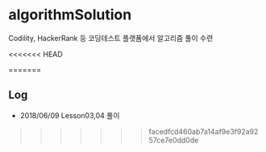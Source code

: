 # algorithmSolution
Codility, HackerRank 등 코딩테스트 플랫폼에서 알고리즘 풀이 수련

<<<<<<< HEAD

=======
## Log
- 2018/06/09 Lesson03,04 풀이
>>>>>>> facedfcd460ab7a14af9e3f92a9257ce7e0dd0de
